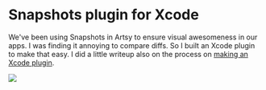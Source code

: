 # Snapshots plugin for Xcode

We've been using Snapshots in Artsy to ensure visual awesomeness in our apps. I was finding it annoying to compare diffs. So I built an Xcode plugin to make that easy. I did a little writeup also on the process on [making an Xcode plugin](http://artsy.github.io/blog/2014/06/17/building-the-xcode-plugin-snapshots/).

<a href= "http://github.com/orta/Snapshots"><img src="https://raw.githubusercontent.com/orta/Snapshots/master/web/screenshot.jpg"></a>
